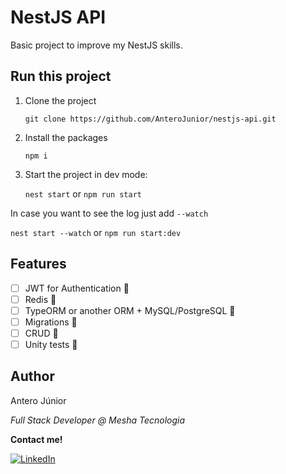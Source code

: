 # NestJS API

Basic project to improve my NestJS skills.

## Run this project

1. Clone the project

    `git clone https://github.com/AnteroJunior/nestjs-api.git`

2. Install the packages

    `npm i`

3. Start the project in dev mode:

    `nest start` or `npm run start`

In case you want to see the log just add `--watch`

`nest start --watch` or `npm run start:dev`


## Features

- [ ] JWT for Authentication 🚧
- [ ] Redis 🚧
- [ ] TypeORM or another ORM + MySQL/PostgreSQL 🚧
- [ ] Migrations 🚧
- [ ] CRUD 🚧
- [ ] Unity tests 🚧

## Author

Antero Júnior

_Full Stack Developer @ Mesha Tecnologia_

**Contact me!**

[![LinkedIn](https://img.shields.io/badge/LinkedIn-blue?logo=linkedin)](https://www.linkedin.com/in/antero-arcanjo)

